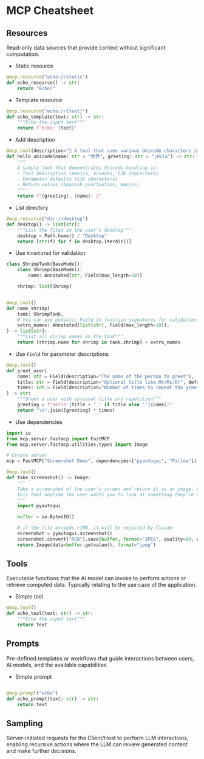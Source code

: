 # MCP Cheatsheet

## Resources

Read-only data sources that provide context without significant computation.

- Static resource

```python
@mcp.resource("echo://static")
def echo_resource() -> str:
    return "Echo!"
```

- Template resource

```python
@mcp.resource("echo://{text}")
def echo_template(text: str) -> str:
    """Echo the input text"""
    return f"Echo: {text}"
```

- Add description

```python
@mcp.tool(description="🌟 A tool that uses various Unicode characters in its description: " "á é í ó ú ñ 漢字 🎉")
def hello_unicode(name: str = "世界", greeting: str = "¡Hola") -> str:
    """
    A simple tool that demonstrates Unicode handling in:
    - Tool description (emojis, accents, CJK characters)
    - Parameter defaults (CJK characters)
    - Return values (Spanish punctuation, emojis)
    """
    return f"{greeting}, {name}! 👋"
```

- List directory

```python
@mcp.resource("dir://desktop")
def desktop() -> list[str]:
    """List the files in the user's desktop"""
    desktop = Path.home() / "Desktop"
    return [str(f) for f in desktop.iterdir()]
```

- Use `Annotated` for validation

```python
class ShrimpTank(BaseModel):
    class Shrimp(BaseModel):
        name: Annotated[str, Field(max_length=10)]

    shrimp: list[Shrimp]


@mcp.tool()
def name_shrimp(
    tank: ShrimpTank,
    # You can use pydantic Field in function signatures for validation.
    extra_names: Annotated[list[str], Field(max_length=10)],
) -> list[str]:
    """List all shrimp names in the tank"""
    return [shrimp.name for shrimp in tank.shrimp] + extra_names
```

- Use `Field` for parameter descriptions

```python
@mcp.tool()
def greet_user(
    name: str = Field(description="The name of the person to greet"),
    title: str = Field(description="Optional title like Mr/Ms/Dr", default=""),
    times: int = Field(description="Number of times to repeat the greeting", default=1),
) -> str:
    """Greet a user with optional title and repetition"""
    greeting = f"Hello {title + ' ' if title else ''}{name}!"
    return "\n".join([greeting] * times)
```

- Use dependencies

```python
import io
from mcp.server.fastmcp import FastMCP
from mcp.server.fastmcp.utilities.types import Image

# Create server
mcp = FastMCP("Screenshot Demo", dependencies=["pyautogui", "Pillow"])

@mcp.tool()
def take_screenshot() -> Image:
    """
    Take a screenshot of the user's screen and return it as an image. Use
    this tool anytime the user wants you to look at something they're doing.
    """
    import pyautogui

    buffer = io.BytesIO()

    # if the file exceeds ~1MB, it will be rejected by Claude
    screenshot = pyautogui.screenshot()
    screenshot.convert("RGB").save(buffer, format="JPEG", quality=60, optimize=True)
    return Image(data=buffer.getvalue(), format="jpeg")
```


## Tools

Executable functions that the AI model can invoke to perform actions or retrieve computed data. Typically relating to the use case of the application.

- Simple tool

```python
@mcp.tool()
def echo_tool(text: str) -> str:
    """Echo the input text"""
    return text
```

## Prompts

Pre-defined templates or workflows that guide interactions between users, AI models, and the available capabilities.

- Simple prompt

```python

@mcp.prompt("echo")
def echo_prompt(text: str) -> str:
    return text
```


## Sampling

Server-initiated requests for the Client/Host to perform LLM interactions, enabling recursive actions where the LLM can review generated content and make further decisions.